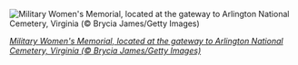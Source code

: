 
![Military Women's Memorial, located at the gateway to Arlington National Cemetery, Virginia (© Brycia James/Getty Images)](https://cn.bing.com//th?id=OHR.WomensMemorial_EN-US8561851319_1920x1080.jpg&rf=LaDigue_1920x1080.jpg&pid=hp)

*[Military Women's Memorial, located at the gateway to Arlington National Cemetery, Virginia (© Brycia James/Getty Images)](https://www.bing.com/search?q=military+women%27s+memorial+washington+dc&form=hpcapt&filters=HpDate%3a%2220210531_0700%22)*
